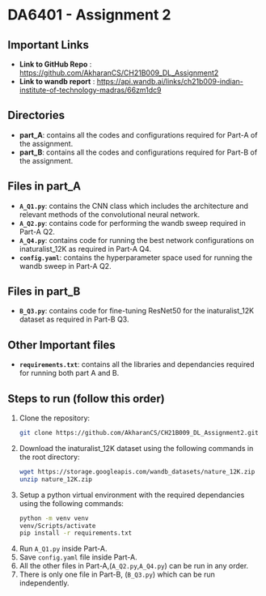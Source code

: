 # DA6401 - Assignment 2

## Important Links
- **Link to GitHub Repo** : <https://github.com/AkharanCS/CH21B009_DL_Assignment2>
- **Link to wandb report** : <https://api.wandb.ai/links/ch21b009-indian-institute-of-technology-madras/66zm1dc9>

## Directories
- **part_A**: contains all the codes and configurations required for Part-A of the assignment.
- **part_B**: contains all the codes and configurations required for Part-B of the assignment.

## Files in part_A 
- **`A_Q1.py`**: contains the CNN class which includes the architecture and relevant methods of the convolutional neural network.
- **`A_Q2.py`**: contains code for performing the wandb sweep required in Part-A Q2.
- **`A_Q4.py`**: contains code for running the best network configurations on inaturalist_12K as required in Part-A Q4.
- **`config.yaml`**: contains the hyperparameter space used for running the wandb sweep in Part-A Q2.

## Files in part_B
- **`B_Q3.py`**: contains code for fine-tuning ResNet50 for the inaturalist_12K dataset as required in Part-B Q3.

## Other Important files
- **`requirements.txt`**: contains all the libraries and dependancies required for running both part A and B.

## Steps to run (follow this order)
1. Clone the repository:
   ```bash
   git clone https://github.com/AkharanCS/CH21B009_DL_Assignment2.git
   ```
2. Download the inaturalist_12K dataset using the following commands in the root directory:
    ```bash
    wget https://storage.googleapis.com/wandb_datasets/nature_12K.zip
    unzip nature_12K.zip
   ```
3. Setup a python virtual environment with the required dependancies using the following commands:
     ```bash
    python -m venv venv
    venv/Scripts/activate
    pip install -r requirements.txt
   ```
4. Run `A_Q1.py` inside Part-A. <br>
5. Save `config.yaml` file inside Part-A. <br>
6. All the other files in Part-A,(`A_Q2.py`,`A_Q4.py`) can be run in any order. <br>
7. There is only one file in Part-B, (`B_Q3.py`) which can be run independently. <br>